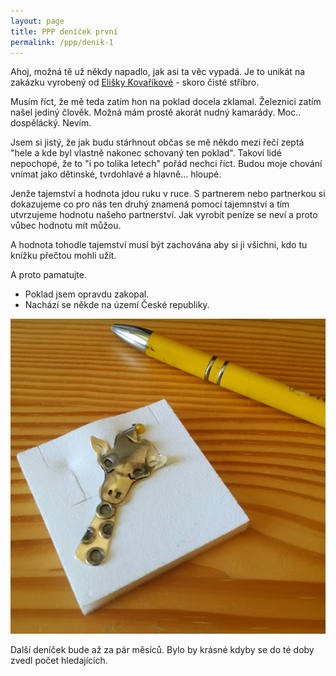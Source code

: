 ```yaml
---
layout: page
title: PPP deníček první
permalink: /ppp/denik-1
---
```


Ahoj,
možná tě už někdy napadlo, jak asi ta věc vypadá.
Je to unikát na zakázku vyrobený od [Elišky Kovaříkové](https://kovaelis.webnode.cz/) - skoro čisté stříbro. 

Musím říct, že mě teda zatím hon na poklad docela zklamal. Železnici zatím našel jediný člověk. Možná mám prostě akorát nudný kamarády. Moc.. dospělácký. Nevím. 

Jsem si jistý, že jak budu stárhnout občas se mě někdo mezi řečí zeptá "hele a kde byl vlastně nakonec schovaný ten poklad". Takoví lidé nepochopé, že to "i po tolika letech" pořád nechci říct. Budou moje chování vnímat jako dětinské, tvrdohlavé a hlavně... hloupé.

Jenže tajemství a hodnota jdou ruku v ruce. S partnerem nebo partnerkou si dokazujeme co pro nás ten druhý znamená pomocí tajemnství a tím utvrzujeme hodnotu našeho partnerství. Jak vyrobit peníze se neví a proto vůbec hodnotu mít můžou.

A hodnota tohodle tajemství musí být zachována aby si ji všichni, kdo tu knížku přečtou mohli užít. 

A proto pamatujte.
- Poklad jsem opravdu zakopal.
- Nachází se někde na území České republiky. 

![Poklad](/fotky/zirafa.png)


Další deníček bude až za pár měsíců. Bylo by krásné kdyby se do té doby zvedl počet hledajících.

